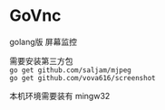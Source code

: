 # GoVnc
golang版 屏幕监控   

需要安装第三方包   
`go get github.com/saljam/mjpeg   `   
`go get github.com/vova616/screenshot`   

本机环境需要装有 mingw32


